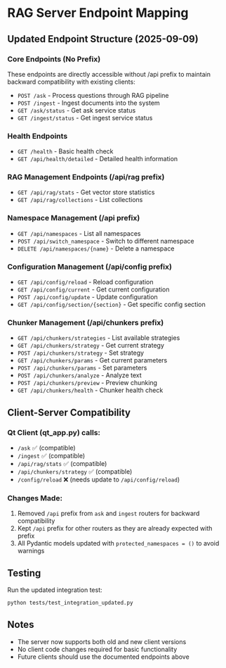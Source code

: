 # RAG Server Endpoint Mapping

## Updated Endpoint Structure (2025-09-09)

### Core Endpoints (No Prefix)
These endpoints are directly accessible without /api prefix to maintain backward compatibility with existing clients:

- `POST /ask` - Process questions through RAG pipeline
- `POST /ingest` - Ingest documents into the system
- `GET /ask/status` - Get ask service status
- `GET /ingest/status` - Get ingest service status

### Health Endpoints
- `GET /health` - Basic health check
- `GET /api/health/detailed` - Detailed health information

### RAG Management Endpoints (/api/rag prefix)
- `GET /api/rag/stats` - Get vector store statistics
- `GET /api/rag/collections` - List collections

### Namespace Management (/api prefix)
- `GET /api/namespaces` - List all namespaces
- `POST /api/switch_namespace` - Switch to different namespace
- `DELETE /api/namespaces/{name}` - Delete a namespace

### Configuration Management (/api/config prefix)
- `GET /api/config/reload` - Reload configuration
- `GET /api/config/current` - Get current configuration
- `POST /api/config/update` - Update configuration
- `GET /api/config/section/{section}` - Get specific config section

### Chunker Management (/api/chunkers prefix)
- `GET /api/chunkers/strategies` - List available strategies
- `GET /api/chunkers/strategy` - Get current strategy
- `POST /api/chunkers/strategy` - Set strategy
- `GET /api/chunkers/params` - Get current parameters
- `POST /api/chunkers/params` - Set parameters
- `POST /api/chunkers/analyze` - Analyze text
- `POST /api/chunkers/preview` - Preview chunking
- `GET /api/chunkers/health` - Chunker health check

## Client-Server Compatibility

### Qt Client (qt_app.py) calls:
- `/ask` ✅ (compatible)
- `/ingest` ✅ (compatible)
- `/api/rag/stats` ✅ (compatible)
- `/api/chunkers/strategy` ✅ (compatible)
- `/config/reload` ❌ (needs update to `/api/config/reload`)

### Changes Made:
1. Removed `/api` prefix from `ask` and `ingest` routers for backward compatibility
2. Kept `/api` prefix for other routers as they are already expected with prefix
3. All Pydantic models updated with `protected_namespaces = ()` to avoid warnings

## Testing

Run the updated integration test:
```bash
python tests/test_integration_updated.py
```

## Notes
- The server now supports both old and new client versions
- No client code changes required for basic functionality
- Future clients should use the documented endpoints above
